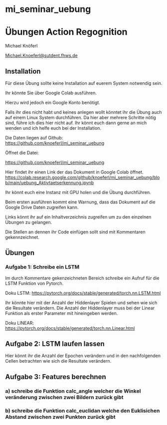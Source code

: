 # mi_seminar_uebung

# Übungen Action Regognition

Michael Knöferl

Michael.Knoeferl@sutdent.fhws.de

## Installation

Für diese Übung sollte keine Installation auf euerem System notwendig sein.

Ihr könnte Sie über Google Colab ausführen. 

Hierzu wird jedoch ein Google Konto benötigt.

Falls ihr dies nicht habt und keines anlegen wollt könntet ihr die Übung auch auf einem Linux System durchführen.
Da hier aber mehrere Schritte nötig sind, führe ich dies hier nicht auf. Ihr könnt euch dann gerne an mich wenden und ich helfe euch bei der Installation.

Die Daten liegen auf Github:
https://github.com/knoeferl/mi_seminar_uebung

Öffnet die Datei:

https://github.com/knoeferl/mi_seminar_uebung

Hier findet ihr einen Link der das Dokument in Google Colab öffnet.
https://colab.research.google.com/github/knoeferl/mi_seminar_uebung/blob/main/uebung_Aktivtaetserkennung.ipynb

Ihr könnt euch eine Instanz mit GPU holen und die Übung durchführen.

Beim ersten ausführen kommt eine Warnung, dass das Dokument auf die Google Drive Daten zugreifen kann.

Links könnt ihr auf ein Inhaltverzeichnis zugreifen um zu den einzelnen Übungen zu gelangen.

Die Stellen an dennen ihr Code einfügen sollt sind mit Kommentaren gekennzeichnet.


## Übungen

### Aufgabe 1: Schreibe ein LSTM

Im durch Kommentare gekenzeichneten Bereich schreibe ein Aufruf für die LSTM Funktion von Pytorch.

Doku LSTM: https://pytorch.org/docs/stable/generated/torch.nn.LSTM.html

Ihr könnte hier mit der Anzahl der Hiddenlayer Spielen und sehen wie sich die Resultate verändern.
Die Anzahl der Hiddenlayer muss bei der Linear Funktion als erster Parameter mit hineingeben werden.

Doku LINEAR: https://pytorch.org/docs/stable/generated/torch.nn.Linear.html

## Aufgabe 2: LSTM laufen lassen
Hier könnt ihr die Anzahl der Epochen verändern und in den nachfolgenden Cellen betrachten wie sich die Resultate verändern.

## Aufgabe 3: Features berechnen
### a) schreibe die Funktion calc_angle welcher  die Winkel veränderung zwischen zwei Bildern zurück gibt
### b) schreibe die Funktion calc_euclidan welche den Euklisichen Abstand zwischen zwei Punkten zurück gibt
